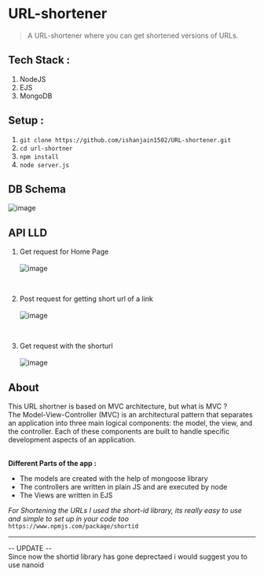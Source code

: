 # URL-shortener
> A URL-shortener where you can get shortened versions of URLs.

## Tech Stack :
1. NodeJS
2. EJS
3. MongoDB

## Setup : 
1. `git clone https://github.com/ishanjain1502/URL-shortener.git`
2. `cd url-shortner`
3. `npm install`
4. `node server.js`

## DB Schema
![image](https://user-images.githubusercontent.com/56102033/168487427-afb268ab-a784-460c-9942-a17a58cd2fe4.png)

## API LLD
1. Get request for Home Page <br/> <br/>
![image](https://user-images.githubusercontent.com/56102033/168488514-a2080814-47e3-4b3b-bcdd-880c028abc75.png)
<br/>


2. Post request for getting short url of a link<br/> <br/>
![image](https://user-images.githubusercontent.com/56102033/168488862-a11bff6e-bb1f-4bc6-b7de-cb595aa3cfb9.png)

<br/>

3. Get request with the shorturl<br/> <br/>
![image](https://user-images.githubusercontent.com/56102033/168488731-a64d1de5-7676-4cfd-a563-0ee15b903ce8.png)



## About

This URL shortner is based on MVC architecture, but what is MVC ? 
<br/>
The Model-View-Controller (MVC) is an architectural pattern that separates an application into three main logical components: the model, the view, and the controller. Each of these components are built to handle specific development aspects of an application.

<br/>
  <b>Different Parts of the app : </b>

<ul>
<li>The models are created with the help of mongoose library</li>
<li>The controllers are written in plain JS and are executed by node</li>  
<li>The Views are written in EJS</li>
</ul>

<i>For Shortening the URLs I used the short-id library, its really easy to use and simple to set up in your code too </i> `https://www.npmjs.com/package/shortid` <br/>
<hr/>
-- UPDATE -- <br/>
Since now the shortid library has gone deprectaed i would suggest you to use nanoid
<br/>
